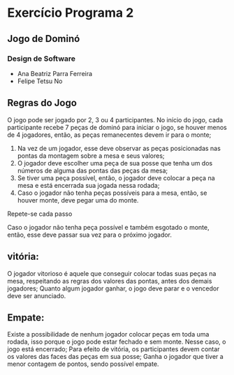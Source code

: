# Exercício Programa 2
## Jogo de Dominó
### Design de Software 
+ Ana Beatriz Parra Ferreira
+ Felipe Tetsu No
## Regras do Jogo
O jogo pode ser jogado por 2, 3 ou 4 participantes. No início do jogo, cada participante recebe 7 peças de dominó para iniciar o jogo, se houver menos de 4 jogadores, então, as peças remanecentes devem ir para o monte;

1. Na vez de um jogador, esse deve observar as peças posicionadas nas pontas da montagem sobre a mesa e seus valores;
2. O jogador deve escolher uma peça de sua posse que tenha um dos números de alguma das pontas das peças da mesa;
3. Se tiver uma peça possível, então, o jogador deve colocar a peça na mesa e está encerrada sua jogada nessa rodada;
4. Caso o jogador não tenha peças possíveis para a mesa, então, se houver monte, deve pegar uma do monte.

Repete-se cada passo

Caso o jogador não tenha peça possível e também esgotado o monte, então, esse deve passar sua vez para o próximo jogador.

## vitória:
O jogador vitorioso é aquele que conseguir colocar todas suas peças na mesa, respeitando as regras dos valores das pontas, antes dos demais jogadores;
Quanto algum jogador ganhar, o jogo deve parar e o vencedor deve ser anunciado.
## Empate:
Existe a possibilidade de nenhum jogador colocar peças em toda uma rodada, isso porque o jogo pode estar fechado e sem monte. Nesse caso, o jogo está encerrado;
Para efeito de vitória, os participantes devem contar os valores das faces das peças em sua posse;
Ganha o jogador que tiver a menor contagem de pontos, sendo possível empate.